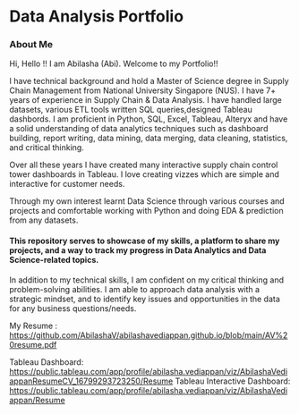 # Data Analysis Portfolio

### About Me

Hi, Hello !! I am Abilasha (Abi). Welcome to my Portfolio!!

I have technical background and hold a Master of Science degree in Supply Chain Management from National University Singapore (NUS). I have 7+ years of experience in Supply Chain & Data Analysis.  I have handled large datasets, various ETL tools written SQL queries,designed Tableau dashbords.  I am proficient in Python, SQL, Excel, Tableau, Alteryx and have a solid understanding of data analytics techniques such as dashboard building, report writing, data mining, data merging, data cleaning, statistics, and critical thinking.

Over all these years I have created many interactive supply chain control tower dashboards in Tableau. I love creating vizzes which are simple and interactive for customer needs.

Through my own interest learnt Data Science through various courses and projects and comfortable working with Python and doing EDA & prediction from any datasets. 

#### This repository serves to showcase of my skills, a platform to share my projects, and a way to track my progress in Data Analytics and Data Science-related topics.

In addition to my technical skills, I am confident on my critical thinking and problem-solving abilities. I am able to approach data analysis with a strategic mindset, and to identify key issues and opportunities in the data for any business questions/needs.

My Resume : https://github.com/AbilashaV/abilashavediappan.github.io/blob/main/AV%20resume.pdf

Tableau Dashboard: https://public.tableau.com/app/profile/abilasha.vediappan/viz/AbilashaVediappanResumeCV_16799293723250/Resume
Tableau Interactive Dashboard: https://public.tableau.com/app/profile/abilasha.vediappan/viz/AbilashaVediappan/Resume


